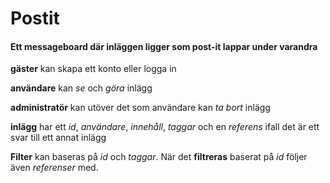 # Postit

#### Ett messageboard där inläggen ligger som post-it lappar under varandra

**gäster** kan skapa ett konto eller logga in

**användare** kan *se* och *göra* inlägg

**administratör** kan utöver det som användare kan *ta bort* inlägg

**inlägg** har ett *id*, *användare*, *innehåll*, *taggar* och en *referens* ifall det är ett svar till ett annat inlägg

**Filter** kan baseras på *id* och *taggar*. När det **filtreras** baserat på *id* följer även *referenser* med.

